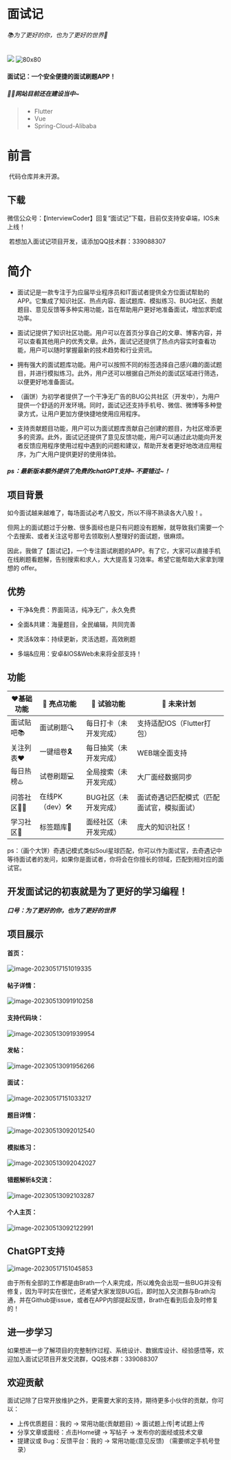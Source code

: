 # 面试记 

###### 📚为了更好的你，也为了更好的世界📐

![](https://img.shields.io/amo/stars/star?color=1&label=Flutter&logo=1&logoColor=1&style=plastic)
![80x80](https://brath4.oss-cn-shenzhen.aliyuncs.com/picgo/80x80.png)

#### 面试记：一个安全便捷的面试刷题APP！

##### 👩‍🎓网站目前还在建设当中~

> + Flutter
> + Vue
> + Spring-Cloud-Alibaba

# 前言

​		代码仓库并未开源。

## 下载

​	  微信公众号：【InterviewCoder】回复“面试记”下载，目前仅支持安卓端，IOS未上线！

​		若想加入面试记项目开发，请添加QQ技术群：339088307



# 简介		

- ​	面试记是一款专注于为应届毕业程序员和IT面试者提供全方位面试帮助的APP。它集成了知识社区、热点内容、面试题库、模拟练习、BUG社区、贡献题目、意见反馈等多种实用功能，旨在帮助用户更好地准备面试，增加求职成功率。

- ​	面试记提供了知识社区功能。用户可以在首页分享自己的文章、博客内容，并可以查看其他用户的优秀文章。此外，面试记还提供了热点内容实时查看功能，用户可以随时掌握最新的技术趋势和行业资讯。

- ​	拥有强大的面试题库功能。用户可以按照不同的标签选择自己感兴趣的面试题目，并进行模拟练习。此外，用户还可以根据自己所处的面试区域进行筛选，以便更好地准备面试。

- ​	（画饼）为初学者提供了一个干净无广告的BUG公共社区（开发中），为用户提供一个舒适的开发环境。同时，面试记还支持手机号、微信、微博等多种登录方式，让用户更加方便快捷地使用应用程序。

- ​	支持贡献题目功能，用户可以为面试题库贡献自己创建的题目，为社区增添更多的资源。此外，面试记还提供了意见反馈功能，用户可以通过此功能向开发者反馈应用程序使用过程中遇到的问题和建议，帮助开发者更好地改进应用程序，为广大用户提供更好的使用体验。

##### 		ps：最新版本额外提供了免费的chatGPT支持~ 不要错过~！



## 项目背景

​		如今面试越来越难了，每场面试必考八股文，所以不得不熟读各大八股！。

​		但网上的面试题过于分散、很多面经也是只有问题没有题解，就导致我们需要一个个去搜索、或者关注这号那号去领取别人整理好的面试题，很麻烦。

​		因此，我做了【面试记】，一个专注面试刷题的APP。有了它，大家可以直接手机在线刷题看题解，告别搜索和求人，大大提高复习效率。希望它能帮助大家拿到理想的 offer。



## 优势

- 干净&免费：界面简洁，纯净无广，永久免费

- 全面&共建：海量题目，全民编辑，共同完善

- 灵活&效率：持续更新，灵活选题，高效刷题

- 多端&应用：安卓&IOS&Web未来将全部支持！

  

## 功能

| ❤️基础功能  | 🌟 亮点功能     | 🧪 试验功能             | 🚀 未来计划                                 |
| ---------- | -------------- | ---------------------- | ------------------------------------------ |
| 面试贴吧📚  | 面试刷题🔍      | 每日打卡（未开发完成） | 支持适配IOS（Flutter打包）                 |
| 关注列表❤️  | 一键组卷🎗️      | 每日抽奖（未开发完成） | WEB端全面支持                              |
| 每日热榜♨️  | 试卷刷题💻      | 全局搜索（未开发完成） | 大厂面经数据同步                           |
| 问答社区👩‍🎓 | 在线PK（dev）🛠️ | BUG社区（未开发完成）  | 面试奇遇记匹配模式（匹配面试官，模拟面试） |
| 学习社区📝  | 标签题库🔖      | 面经社区（未开发完成） | 庞大的知识社区！                           |

ps：（画个大饼）奇遇记模式类似Soul星球匹配，你可以作为面试官，去奇遇记中等待面试者的发问，如果你是面试者，你将会在你擅长的领域，匹配到相对应的面试官。

## 	开发面试记的初衷就是为了更好的学习编程！

##### 口号：为了更好的你，也为了更好的世界



## 项目展示

#### 首页：

![image-20230517151019335](https://brath4.oss-cn-shenzhen.aliyuncs.com/picgo/image-20230517151019335.png)

#### 帖子详情：

![image-20230513091910258](https://brath4.oss-cn-shenzhen.aliyuncs.com/picgo/image-20230513091910258.png)

#### 支持代码块：

![image-20230513091939954](https://brath4.oss-cn-shenzhen.aliyuncs.com/picgo/image-20230513091939954.png)

#### 发帖：

![image-20230513091956266](https://brath4.oss-cn-shenzhen.aliyuncs.com/picgo/image-20230513091956266.png)

#### 面试：

![image-20230517151033217](https://brath4.oss-cn-shenzhen.aliyuncs.com/picgo/image-20230517151033217.png)

#### 题目详情：

![image-20230513092012540](https://brath4.oss-cn-shenzhen.aliyuncs.com/picgo/image-20230513092012540.png)

#### 模拟练习：

![image-20230513092042027](https://brath4.oss-cn-shenzhen.aliyuncs.com/picgo/image-20230513092042027.png)

#### 错题解析&交流：

![image-20230513092103287](https://brath4.oss-cn-shenzhen.aliyuncs.com/picgo/image-20230513092103287.png)

#### 个人主页：

![image-20230513092122991](https://brath4.oss-cn-shenzhen.aliyuncs.com/picgo/image-20230513092122991.png)

## ChatGPT支持

![image-20230517151045853](https://brath4.oss-cn-shenzhen.aliyuncs.com/picgo/image-20230517151045853.png)



由于所有全部的工作都是由Brath一个人来完成，所以难免会出现一些BUG并没有修复，因为平时实在很忙，还希望大家发现BUG后，即时加入交流群与Brath沟通，并在Github提issue，或者在APP内部提起反馈，Brath在看到后会及时修复的！



## 进一步学习

​		如果想进一步了解项目的完整制作过程、系统设计、数据库设计、经验感悟等，欢迎加入面试记项目开发交流群，QQ技术群：339088307



## 欢迎贡献

面试记除了日常开放维护之外，更需要大家的支持，期待更多小伙伴的贡献，你可以：

- 上传优质题目：我的 -> 常用功能(贡献题目) -> 面试题上传|考试题上传
- 分享文章或面经：点击Home键 -> 写帖子 -> 发布你的面经或技术文章
- 提建议或 Bug：反馈平台：我的 -> 常用功能(意见反馈) （需要绑定手机号登录）
